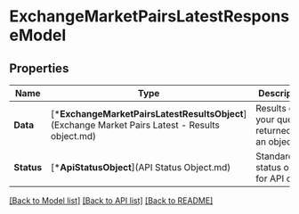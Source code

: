 # ExchangeMarketPairsLatestResponseModel

## Properties
Name | Type | Description | Notes
------------ | ------------- | ------------- | -------------
**Data** | [***ExchangeMarketPairsLatestResultsObject**](Exchange Market Pairs Latest - Results object.md) | Results of your query returned as an object. | [default to null]
**Status** | [***ApiStatusObject**](API Status Object.md) | Standardized status object for API calls. | [optional] [default to null]

[[Back to Model list]](../README.md#documentation-for-models) [[Back to API list]](../README.md#documentation-for-api-endpoints) [[Back to README]](../README.md)


